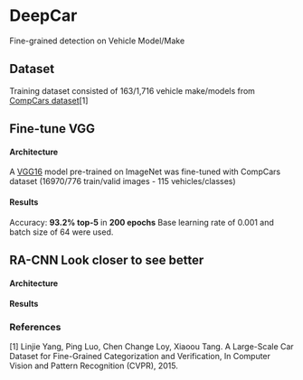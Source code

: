 # DeepCar
Fine-grained detection on Vehicle Model/Make

## Dataset
Training dataset consisted of 163/1,716 vehicle make/models from [CompCars dataset](http://mmlab.ie.cuhk.edu.hk/datasets/comp_cars/index.html)[1]


## Fine-tune VGG
#### Architecture
A [VGG16](http://arxiv.org/pdf/1409.1556.pdf) model pre-trained on ImageNet was fine-tuned with CompCars dataset (16970/776 train/valid images - 115 vehicles/classes)

#### Results
Accuracy: **93.2% top-5** in **200 epochs**
Base learning rate of 0.001 and batch size of 64 were used. 

## RA-CNN Look closer to see better
#### Architecture
#### Results


### References
[1] Linjie Yang, Ping Luo, Chen Change Loy, Xiaoou Tang. A Large-Scale Car Dataset for Fine-Grained Categorization and Verification, In Computer Vision and Pattern Recognition (CVPR), 2015.
